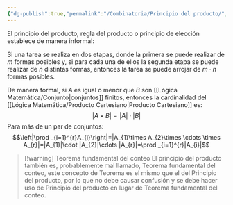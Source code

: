 ```yaml
---
{"dg-publish":true,"permalink":"/Combinatoria/Principio del producto/","dgPassFrontmatter":true}
---
```


El principio del producto, regla del producto o principio de elección establece de manera informal:

Si una tarea se realiza en dos etapas, donde la primera se puede realizar de $m$ formas posibles y, si para cada una de ellos la segunda etapa se puede realizar de $n$ distintas formas, entonces la tarea se puede arrojar de $m\cdot n$ formas posibles.

De manera formal, si $A$ es igual o menor que $B$ son [[Lógica Matemática/Conjunto\|conjuntos]] finitos, entonces la cardinalidad del [[Lógica Matemática/Producto Cartesiano\|Producto Cartesiano]] es: $$|A\times B|=|A|\cdot|B|$$
Para más de un par de conjuntos: $$\left|\prod _{i=1}^{r}A_{i}\right|=|A_{1}\times A_{2}\times \cdots \times A_{r}|=|A_{1}|\cdot |A_{2}|\cdots |A_{r}|=\prod _{i=1}^{r}|A_{i}|$$
>[!warning] Teorema fundamental del conteo
>El principio del producto también es, probablemente mal llamado, Teorema fundamental del conteo, este concepto de Teorema es el mismo que el del Principio del producto, por lo que no debe causar confusión y se debe hacer uso de Principio del producto en lugar de Teorema fundamental del conteo.

